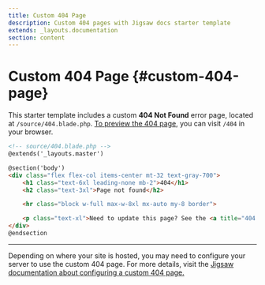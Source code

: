 ```yaml
---
title: Custom 404 Page
description: Custom 404 pages with Jigsaw docs starter template
extends: _layouts.documentation
section: content
---
```


# Custom 404 Page {#custom-404-page}

This starter template includes a custom __404 Not Found__ error page, located at `/source/404.blade.php`. [To preview the 404 page](/404), you can visit `/404` in your browser.

```html
<!-- source/404.blade.php -->
@extends('_layouts.master')

@section('body')
<div class="flex flex-col items-center mt-32 text-gray-700">
    <h1 class="text-6xl leading-none mb-2">404</h1>
    <h2 class="text-3xl">Page not found</h2>

    <hr class="block w-full max-w-8xl mx-auto my-8 border">

    <p class="text-xl">Need to update this page? See the <a title="404 Page Documentation" href="/docs/404"> documentation here</a>.</p>
</div>
@endsection
```

---

Depending on where your site is hosted, you may need to configure your server to use the custom 404 page. For more details, visit the [Jigsaw documentation about configuring a custom 404 page.](https://jigsaw.tighten.co/docs/custom-404-page/)
